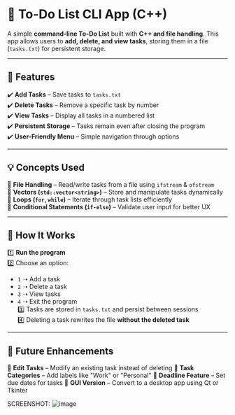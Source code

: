 # 📝 To-Do List CLI App (C++)
A simple **command-line To-Do List** built with **C++ and file handling**. This app allows users to **add, delete, and view tasks**, storing them in a file (`tasks.txt`) for persistent storage.

---

## 🚀 Features
✔️ **Add Tasks** – Save tasks to `tasks.txt`  
✔️ **Delete Tasks** – Remove a specific task by number  
✔️ **View Tasks** – Display all tasks in a numbered list  
✔️ **Persistent Storage** – Tasks remain even after closing the program  
✔️ **User-Friendly Menu** – Simple navigation through options  

---

## 💡 Concepts Used
🔹 **File Handling** – Read/write tasks from a file using `ifstream` & `ofstream`  
🔹 **Vectors (`std::vector<string>`)** – Store and manipulate tasks dynamically  
🔹 **Loops (`for`, `while`)** – Iterate through task lists efficiently  
🔹 **Conditional Statements (`if-else`)** – Validate user input for better UX  

---

## 📜 How It Works
1️⃣ **Run the program**  
2️⃣ Choose an option:  
   - `1` ➝ Add a task  
   - `2` ➝ Delete a task  
   - `3` ➝ View tasks  
   - `4` ➝ Exit the program  
3️⃣ Tasks are stored in `tasks.txt` and persist between sessions  
4️⃣ Deleting a task rewrites the file **without the deleted task**  

---

## 🔗 Future Enhancements

🚀 **Edit Tasks** – Modify an existing task instead of deleting
🚀 **Task Categories** – Add labels like "Work" or "Personal"
🚀 **Deadline Feature** – Set due dates for tasks
🚀 **GUI Version** – Convert to a desktop app using Qt or Tkinter


SCREENSHOT:
![image](https://github.com/user-attachments/assets/0d61067b-2ec5-4fc4-a0c9-44071cc5cebe)

